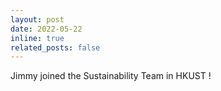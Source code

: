 ```yaml
---
layout: post
date: 2022-05-22
inline: true
related_posts: false
---
```


Jimmy joined the Sustainability Team in HKUST !